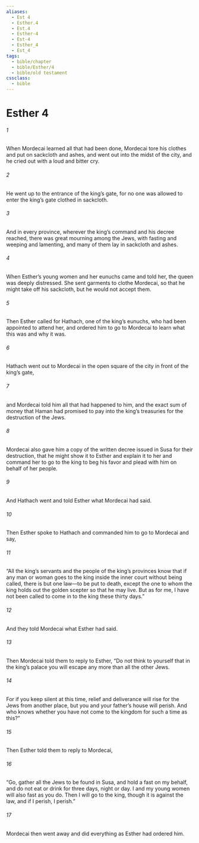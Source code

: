 ```yaml
---
aliases:
  - Est 4
  - Esther.4
  - Est.4
  - Esther-4
  - Est-4
  - Esther_4
  - Est_4
tags:
  - bible/chapter
  - bible/Esther/4
  - bible/old testament
cssclass:
  - bible
---
```


# Esther 4

###### 1
When Mordecai learned all that had been done, Mordecai tore his clothes and put on sackcloth and ashes, and went out into the midst of the city, and he cried out with a loud and bitter cry.
###### 2
He went up to the entrance of the king’s gate, for no one was allowed to enter the king’s gate clothed in sackcloth.
###### 3
And in every province, wherever the king’s command and his decree reached, there was great mourning among the Jews, with fasting and weeping and lamenting, and many of them lay in sackcloth and ashes.
###### 4
When Esther’s young women and her eunuchs came and told her, the queen was deeply distressed. She sent garments to clothe Mordecai, so that he might take off his sackcloth, but he would not accept them.
###### 5
Then Esther called for Hathach, one of the king’s eunuchs, who had been appointed to attend her, and ordered him to go to Mordecai to learn what this was and why it was.
###### 6
Hathach went out to Mordecai in the open square of the city in front of the king’s gate,
###### 7
and Mordecai told him all that had happened to him, and the exact sum of money that Haman had promised to pay into the king’s treasuries for the destruction of the Jews.
###### 8
Mordecai also gave him a copy of the written decree issued in Susa for their destruction, that he might show it to Esther and explain it to her and command her to go to the king to beg his favor and plead with him on behalf of her people.
###### 9
And Hathach went and told Esther what Mordecai had said.
###### 10
Then Esther spoke to Hathach and commanded him to go to Mordecai and say,
###### 11
“All the king’s servants and the people of the king’s provinces know that if any man or woman goes to the king inside the inner court without being called, there is but one law—to be put to death, except the one to whom the king holds out the golden scepter so that he may live. But as for me, I have not been called to come in to the king these thirty days.”
###### 12
And they told Mordecai what Esther had said.
###### 13
Then Mordecai told them to reply to Esther, “Do not think to yourself that in the king’s palace you will escape any more than all the other Jews.
###### 14
For if you keep silent at this time, relief and deliverance will rise for the Jews from another place, but you and your father’s house will perish. And who knows whether you have not come to the kingdom for such a time as this?”
###### 15
Then Esther told them to reply to Mordecai,
###### 16
“Go, gather all the Jews to be found in Susa, and hold a fast on my behalf, and do not eat or drink for three days, night or day. I and my young women will also fast as you do. Then I will go to the king, though it is against the law, and if I perish, I perish.”
###### 17
Mordecai then went away and did everything as Esther had ordered him.


